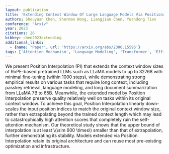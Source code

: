 ```yaml
---
layout: publication
title: 'Extending Context Window Of Large Language Models Via Positional Interpolation'
authors: Shouyuan Chen, Sherman Wong, Liangjian Chen, Yuandong Tian
conference: "Arxiv"
year: 2023
citations: 26
bibkey: chen2023extending
additional_links:
  - {name: "Paper", url: 'https://arxiv.org/abs/2306.15595'}
tags: ['Attention Mechanism', 'Language Modeling', 'Transformer', 'Efficiency and Optimization', 'Training Techniques', 'Model Architecture', 'Applications', 'Fine-Tuning', 'Reinforcement Learning', 'Pretraining Methods']
---
```

We present Position Interpolation (PI) that extends the context window sizes
of RoPE-based pretrained LLMs such as LLaMA models to up to 32768 with minimal
fine-tuning (within 1000 steps), while demonstrating strong empirical results
on various tasks that require long context, including passkey retrieval,
language modeling, and long document summarization from LLaMA 7B to 65B.
Meanwhile, the extended model by Position Interpolation preserve quality
relatively well on tasks within its original context window. To achieve this
goal, Position Interpolation linearly down-scales the input position indices to
match the original context window size, rather than extrapolating beyond the
trained context length which may lead to catastrophically high attention scores
that completely ruin the self-attention mechanism. Our theoretical study shows
that the upper bound of interpolation is at least \\(\sim 600 \times\\) smaller
than that of extrapolation, further demonstrating its stability. Models
extended via Position Interpolation retain its original architecture and can
reuse most pre-existing optimization and infrastructure.

